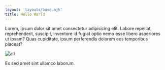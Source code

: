```yaml
---
layout: 'layouts/base.njk'
title: Hello World
---
```


Lorem, ipsum dolor sit amet consectetur adipisicing elit. Labore repellat, reprehenderit, suscipit, inventore id fugiat optio nemo esse libero asperiores ut ipsam? Quas cupiditate, ipsum perferendis dolorem eos temporibus placeat?

![alt](https://source.unsplash.com/dZJ9i4MN794)

Ex sed amet sint ullamco laborum.
